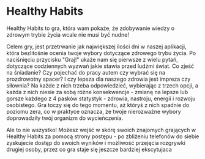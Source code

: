 # Healthy Habits

Healthy Habits to gra, która wam pokaże, że zdobywanie wiedzy o zdrowym trybie życia wcale nie musi być nudne!

Celem gry, jest przetrwanie jak największej ilości dni w naszej aplikacji, która bezlitośnie ocenia twoje wybory dotyczące zdrowego trybu życia. Po naciśnięciu przycisku "Graj!" ukaże nam się pierwsze z wielu pytań, dotyczące codziennych wyzwań jakie stawia przed ludźmi świat. Co zjeść na śniadanie? Czy pojechać do pracy autem czy wybrać się na prozdrowotny spacer? I czy lepsza dla naszego zdrowia jest impreza czy siłownia? Na każde z nich trzeba odpowiedzieć, wybierając z trzech opcji, a każda z nich niesie za sobą różne konsekwencje - zmianę na lepsze lub gorsze każdego z 4 pasków statystyk - zdrowia, nastroju, energii i rozwoju osobistego. Gra toczy się do tego momentu, aż któryś z nich spadnie do poziomu zera, co w praktyce oznacza, że twoje nierozważne wybory doprowadziły twój organizm do wycieńczenia. 

Ale to nie wszystko! Możesz wejść w skórę swoich znajomych grających w Healthy Habits za pomocą strony postępu - po zbliżeniu telefonów do siebie zyskujecie dostęp do swoich wyników i możliwość przejęcia rozgrywki drugiej osoby, przez co gra staje się jeszcze bardziej ekscytujaca
